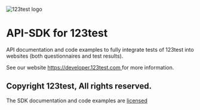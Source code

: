 ![123test logo](https://cdn.123test.com/gedeeld/vertalingen/beeld/123test_logo_en-us.png)

# API-SDK for 123test

API documentation and code examples to fully integrate tests of 123test into websites (both questionnaires and test results).

See our website [https://developer.123test.com ](https://developer.123test.com ) for more information.

## Copyright 123test, All rights reserved.

The SDK documentation and code examples are [licensed](LICENSE.md)

